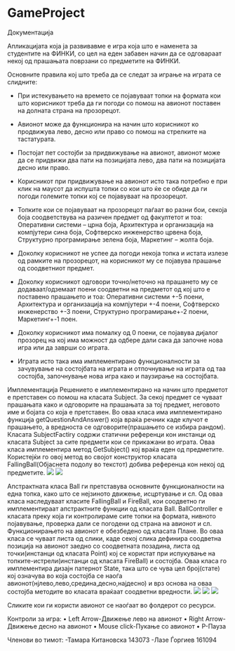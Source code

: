 # GameProject
Документација


Апликацијата која ја развивавме е игра која што е наменета за студентите на ФИНКИ, со цел на еден забавен начин да се одговараат некој од прашањата поврзани со предметите на ФИНКИ.

Основните правила кој што треба да се следат за играње на играта се слидните:
-	При истекувањето на времето се појавуваат топки на формата кои што корисникот треба да ги погоди со помош на авионот поставен на долната страна на прозорецот.

-	Авионот може да функционира на начин што корисникот ко продвижува лево, десно или право со помош на стрелките на тастатурата.


-	Постојат пет состојби за придвижување на авионот, авионот може да се придвижи два пати на позицијата лево, два пати на позицијата десно или право.

-	Корисникот при придвижување на авионот исто така потребно е при клик на маусот да испушта топки со кои што ќе се обиде да ги погоди големите топки кој се појавуваат на прозорецот.


-	Топките кои се појавуваат на прозорецот паѓаат во разни бои, секоја боја соодветствува на разичен предмет од факултетот и тоа: Оперативни системи – црна боја, Архитектура и организација на компјутери сина боја, Софтверско инженерство црвена боја, Структурно програмирање зелена боја, Маркетинг – жолта боја.

-	Доколку корисникот не успее да погоди некоја топка и истата излезе од рамките на прозорецот, на корисникот му се појавува прашање од соодветниот предмет.


-	Доколку корисникот одговори точно/неточно на прашането му се додаваат/одземаат поени соодветни на предметот од кој што е поставено прашањето и тоа: Оперативни системи +-5 поени, Архитектура и организација на компјутери +-4 поени, Софтверско инженерство +-3 поени, Структурно програмирање+-2 поени, Маркетинг+-1 поен.

-	Доколку корисникот има помалку од 0 поени, се појавува дијалог прозорец на кој има можност да одбере дали сака да започне нова игра или да заврши со играта.

-	Играта исто така има имплементирано функционалности за зачувување на состојбата на играта и отпочнување на играта од таа состојба, започнување нова игра како и паузирање на состојбата.

Имплементација
Решението е имплементирано на начин што предметот е претставен со помош на класата Subject. За секој предмет се чуваат прашањата како и одговорите на прашањата за тој предмет, неговото име и бојата со која е претставен. Во оваа класа има имплементирано функција getQuestionAndAnswer() која враќа речник каде клучот е прашањето, а вредноста се одговорите(прашањето се избира рандом). Класата SubjectFactiry содржи статични референци кон инстанци од класата Subject за сите предмети кои се прикажани во играта. Оваа класа имплементира метод GetSubject() кој враќа еден од предметите. Користејќи го овој метод во својот конструктор класата FallingBall(Објаснета подолу во текстот) добива референца кон некој од предметите.
![](https://user-images.githubusercontent.com/39771186/41685644-6054b410-74e1-11e8-8307-997f84fe31a0.png)
![](https://user-images.githubusercontent.com/39771186/41685645-60742098-74e1-11e8-817c-0c73ca8db965.png)
 
Апстрактната класа Ball ги претставува основните функционалности на една топка, како што се нејзиното движење, исцртување и сл. Од оваа класа наследуваат класите FallingBall и FireBall, кои соодветно ги имплементираат апстрактните функции од класата Ball.  BallController е класата преку која ги контролираме сите топки на формата, нивното појавување, проверка дали се погодени од страна на авионот и сл.
Функционирањето на авионот е обезбедено од класата Плане. Во оваа класа се чуваат листа од слики, каде секој слика дефинира соодветна позиција на авионот заедно со соодветната позадина, листа од точки(инстанци од класата Point) кој се користат при испукување на топките-истрели(инстанци од класата FireBall) и состојба. Оваа класа го имплементира дизајн патернот State, така што се чува цел број(стате) кој означува во која состојба се наоѓа авионот(нјлево,лево,средина,десно,најдесно) и врз основа на оваа состојба методите во класата враќаат соодветни вредности. 
![](https://user-images.githubusercontent.com/39771186/41685646-6094364e-74e1-11e8-996c-59e46f5c605b.png)
![](https://user-images.githubusercontent.com/39771186/41685642-601199e6-74e1-11e8-98c9-f1c3b58d841e.png)
![](https://user-images.githubusercontent.com/39771186/41685643-6034024c-74e1-11e8-861c-023438b208db.png)
  
 
Сликите кои ги користи авионот се наоѓаат во фолдерот со ресурси.

Контроли за игра:
•	Left Arrow-Движење лево на авионот
•	Right Arrow-Движење десно на авионот
•	Mouse click-Пукање со авионот
•	P-Пауза

Членови во тимот:
-Тамара Китановска 143073
-Лазе Ѓоргиев 161094
